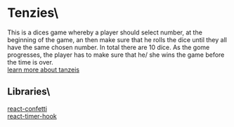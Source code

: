 # Tenzies\
This is a dices game whereby a player should select number, at the beginning  of the game, an then make sure that he rolls the dice until they all have the same chosen number. In total there are 10 dice.
As the gome progresses, the player has to make sure that he/ she wins the game before the time is over.\
[learn more about tanzeis](https://www.youtube.com/watch?v=y47dAW89IAo)

## Libraries\
[react-confetti](https://www.youtube.com/watch?v=y47dAW89IAo)\
[react-timer-hook](https://www.npmjs.com/package/react-timer-hook)

